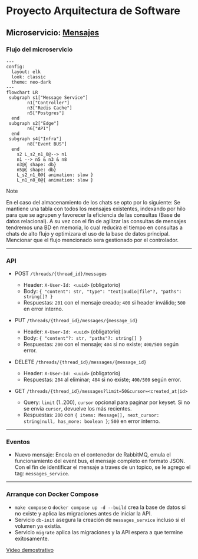 # Proyecto Arquitectura de Software

## Microservicio: [Mensajes](https://github.com/KroderDev/INF326-tarea-2/blob/4b0a2607ba41b16b66e1b98ac9284e55ed72682f/.docs/message.svg)

### Flujo del microservicio

```mermaid
---
config:
  layout: elk
  look: classic
  theme: neo-dark
---
flowchart LR
 subgraph s1["Message Service"]
        n1["Controller"]
        n3["Redis Cache"]
        n5["Postgres"]
  end
 subgraph s2["Edge"]
        n6["API"]
  end
 subgraph s4["Infra"]
        n8["Event BUS"]
  end
    s2 L_s2_n1_0@--> n1
    n1 --> n5 & n3 & n8
    n3@{ shape: db}
    n5@{ shape: db}
    L_s2_n1_0@{ animation: slow } 
    L_n1_n8_0@{ animation: slow }
```
> [!NOTE]
> En el caso del almacenamiento de los chats se opto por lo siguiente: Se mantiene una tabla con todos los mensajes existentes, indexando por hilo para que se agrupen y favorecer la eficiencia de las consultas (Base de datos relacional). A su vez con el fin de agilizar las consultas de mensajes tendremos una BD en memoria, lo cual reducira el tiempo en consultas a chats de alto flujo y optimizara el uso de la base de datos principal. Mencionar que el flujo mencionado sera gestionado por el controlador.

---

### API

- POST `/threads/{thread_id}/messages`
  - Header: `X-User-Id: <uuid>` (obligatorio)
  - Body: `{ "content": str, "type": "text|audio|file"?, "paths": string[]? }`
  - Respuestas: `201` con el mensaje creado; `400` si header inválido; `500` en error interno.

- PUT `/threads/{thread_id}/messages/{message_id}`
  - Header: `X-User-Id: <uuid>` (obligatorio)
  - Body: `{ "content"?: str, "paths"?: string[] }`
  - Respuestas: `200` con el mensaje; `404` si no existe; `400/500` según error.

- DELETE `/threads/{thread_id}/messages/{message_id}`
  - Header: `X-User-Id: <uuid>` (obligatorio)
  - Respuestas: `204` al eliminar; `404` si no existe; `400/500` según error.

- GET `/threads/{thread_id}/messages?limit=50&cursor=<created_at|id>`
  - Query: `limit` (1..200), `cursor` opcional para paginar por keyset. Si no se envía `cursor`, devuelve los más recientes.
  - Respuestas: `200` con `{ items: Message[], next_cursor: string|null, has_more: boolean }`; `500` en error interno.
---

### Eventos

- Nuevo mensaje: Encola en el contenedor de RabbitMQ, emula el funcionamiento del event bus, el mensaje completo en formato JSON. Con el fin de identificar el mensaje a traves de un topico, se le agrego el tag: `messages_service`.

---

### Arranque con Docker Compose

- `make compose` o `docker compose up -d --build` crea la base de datos si no existe y aplica las migraciones antes de iniciar la API.
- Servicio `db-init` asegura la creación de `messages_service` incluso si el volumen ya existía.
- Servicio `migrate` aplica las migraciones y la API espera a que termine exitosamente.

[Video demostrativo](https://github.com/user-attachments/assets/f8fb30be-6f26-442f-b3a2-591879852cf2)

